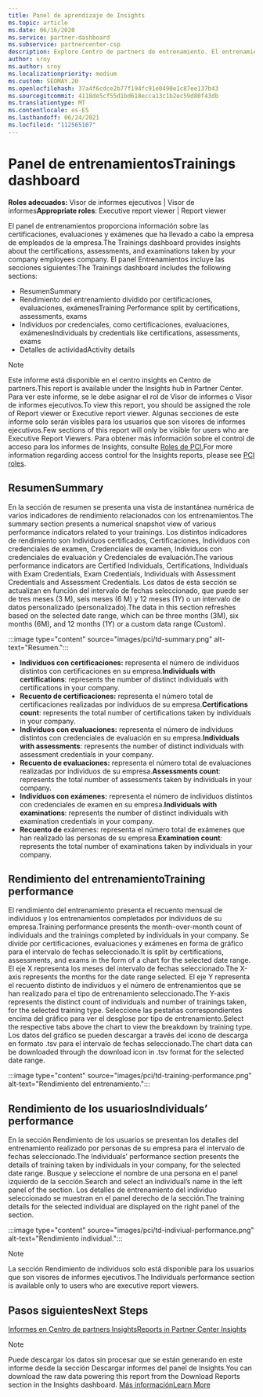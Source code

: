 ```yaml
---
title: Panel de aprendizaje de Insights
ms.topic: article
ms.date: 06/16/2020
ms.service: partner-dashboard
ms.subservice: partnercenter-csp
description: Explore Centro de partners de entrenamiento. El entrenamiento es uno de los informes disponibles en el área Centro de partners Insights (PCI).
author: sroy
ms.author: sroy
ms.localizationpriority: medium
ms.custom: SEOMAY.20
ms.openlocfilehash: 37a4f6cdce2b77f194fc91e0490e1c87ee137b43
ms.sourcegitcommit: 4118de5cf55d1bd618ecca13c1b2ec59d80f43db
ms.translationtype: MT
ms.contentlocale: es-ES
ms.lasthandoff: 06/24/2021
ms.locfileid: "112565107"
---
```

# <a name="trainings-dashboard"></a><span data-ttu-id="b4c52-104">Panel de entrenamientos</span><span class="sxs-lookup"><span data-stu-id="b4c52-104">Trainings dashboard</span></span>

<span data-ttu-id="b4c52-105">**Roles adecuados:** Visor de informes ejecutivos | Visor de informes</span><span class="sxs-lookup"><span data-stu-id="b4c52-105">**Appropriate roles**: Executive report viewer | Report viewer</span></span>

<span data-ttu-id="b4c52-106">El panel de entrenamientos proporciona información sobre las certificaciones, evaluaciones y exámenes que ha llevado a cabo la empresa de empleados de la empresa.</span><span class="sxs-lookup"><span data-stu-id="b4c52-106">The Trainings dashboard provides insights about the certifications, assessments, and examinations taken by your company employees company.</span></span> <span data-ttu-id="b4c52-107">El panel Entrenamientos incluye las secciones siguientes:</span><span class="sxs-lookup"><span data-stu-id="b4c52-107">The Trainings dashboard includes the following sections:</span></span>

- <span data-ttu-id="b4c52-108">Resumen</span><span class="sxs-lookup"><span data-stu-id="b4c52-108">Summary</span></span>
- <span data-ttu-id="b4c52-109">Rendimiento del entrenamiento dividido por certificaciones, evaluaciones, exámenes</span><span class="sxs-lookup"><span data-stu-id="b4c52-109">Training Performance split by certifications, assessments, exams</span></span>
- <span data-ttu-id="b4c52-110">Individuos por credenciales, como certificaciones, evaluaciones, exámenes</span><span class="sxs-lookup"><span data-stu-id="b4c52-110">Individuals by credentials like certifications, assessments, exams</span></span>
- <span data-ttu-id="b4c52-111">Detalles de actividad</span><span class="sxs-lookup"><span data-stu-id="b4c52-111">Activity details</span></span>

>[!NOTE] 
><span data-ttu-id="b4c52-112">Este informe está disponible en el centro insights en Centro de partners.</span><span class="sxs-lookup"><span data-stu-id="b4c52-112">This report is available under the Insights hub in Partner Center.</span></span> <span data-ttu-id="b4c52-113">Para ver este informe, se le debe asignar el rol de Visor de informes o Visor de informes ejecutivos.</span><span class="sxs-lookup"><span data-stu-id="b4c52-113">To view this report, you should be assigned the role of Report viewer or Executive report viewer.</span></span> <span data-ttu-id="b4c52-114">Algunas secciones de este informe solo serán visibles para los usuarios que son visores de informes ejecutivos.</span><span class="sxs-lookup"><span data-stu-id="b4c52-114">Few sections of this report will only be visible for users who are Executive Report Viewers.</span></span> <span data-ttu-id="b4c52-115">Para obtener más información sobre el control de acceso para los informes de Insights, consulte [Roles de PCI.](pci-roles.md)</span><span class="sxs-lookup"><span data-stu-id="b4c52-115">For more information regarding access control for the Insights reports, please see [PCI roles](pci-roles.md).</span></span>

## <a name="summary"></a><span data-ttu-id="b4c52-116">Resumen</span><span class="sxs-lookup"><span data-stu-id="b4c52-116">Summary</span></span>

<span data-ttu-id="b4c52-117">En la sección de resumen se presenta una vista de instantánea numérica de varios indicadores de rendimiento relacionados con los entrenamientos.</span><span class="sxs-lookup"><span data-stu-id="b4c52-117">The summary section presents a numerical snapshot view of various performance indicators related to your trainings.</span></span> <span data-ttu-id="b4c52-118">Los distintos indicadores de rendimiento son Individuos certificados, Certificaciones, Individuos con credenciales de examen, Credenciales de examen, Individuos con credenciales de evaluación y Credenciales de evaluación.</span><span class="sxs-lookup"><span data-stu-id="b4c52-118">The various performance indicators are Certified Individuals, Certifications, Individuals with Exam Credentials, Exam Credentials, Individuals with Assessment Credentials and Assessment Credentials.</span></span> <span data-ttu-id="b4c52-119">Los datos de esta sección se actualizan en función del intervalo de fechas seleccionado, que puede ser de tres meses (3 M), seis meses (6 M) y 12 meses (1Y) o un intervalo de datos personalizado (personalizado).</span><span class="sxs-lookup"><span data-stu-id="b4c52-119">The data in this section refreshes based on the selected date range, which can be three months (3M), six months (6M), and 12 months (1Y) or a custom data range (Custom).</span></span> 

:::image type="content" source="images/pci/td-summary.png" alt-text="Resumen.":::

- <span data-ttu-id="b4c52-121">**Individuos con certificaciones:** representa el número de individuos distintos con certificaciones en su empresa.</span><span class="sxs-lookup"><span data-stu-id="b4c52-121">**Individuals with certifications**: represents the number of distinct individuals with certifications in your company.</span></span>
- <span data-ttu-id="b4c52-122">**Recuento de certificaciones:** representa el número total de certificaciones realizadas por individuos de su empresa.</span><span class="sxs-lookup"><span data-stu-id="b4c52-122">**Certifications count**: represents the total number of certifications taken by individuals in your company.</span></span>
- <span data-ttu-id="b4c52-123">**Individuos con evaluaciones:** representa el número de individuos distintos con credenciales de evaluación en su empresa.</span><span class="sxs-lookup"><span data-stu-id="b4c52-123">**Individuals with assessments**: represents the number of distinct individuals with assessment credentials in your company.</span></span> 
- <span data-ttu-id="b4c52-124">**Recuento de evaluaciones:** representa el número total de evaluaciones realizadas por individuos de su empresa.</span><span class="sxs-lookup"><span data-stu-id="b4c52-124">**Assessments count**: represents the total number of assessments taken by individuals in your company.</span></span>
- <span data-ttu-id="b4c52-125">**Individuos con exámenes:** representa el número de individuos distintos con credenciales de examen en su empresa.</span><span class="sxs-lookup"><span data-stu-id="b4c52-125">**Individuals with examinations**: represents the number of distinct individuals with examination credentials in your company.</span></span> 
- <span data-ttu-id="b4c52-126">**Recuento de** exámenes: representa el número total de exámenes que han realizado las personas de su empresa.</span><span class="sxs-lookup"><span data-stu-id="b4c52-126">**Examination count**: represents the total number of examinations taken by individuals in your company.</span></span>

## <a name="training-performance"></a><span data-ttu-id="b4c52-127">Rendimiento del entrenamiento</span><span class="sxs-lookup"><span data-stu-id="b4c52-127">Training performance</span></span>

<span data-ttu-id="b4c52-128">El rendimiento del entrenamiento presenta el recuento mensual de individuos y los entrenamientos completados por individuos de su empresa.</span><span class="sxs-lookup"><span data-stu-id="b4c52-128">Training performance presents the month-over-month count of individuals and the trainings completed by individuals in your company.</span></span> <span data-ttu-id="b4c52-129">Se divide por certificaciones, evaluaciones y exámenes en forma de gráfico para el intervalo de fechas seleccionado.</span><span class="sxs-lookup"><span data-stu-id="b4c52-129">It is split by certifications, assessments, and exams in the form of a chart for the selected date range.</span></span> <span data-ttu-id="b4c52-130">El eje X representa los meses del intervalo de fechas seleccionado.</span><span class="sxs-lookup"><span data-stu-id="b4c52-130">The X-axis represents the months for the date range selected.</span></span> <span data-ttu-id="b4c52-131">El eje Y representa el recuento distinto de individuos y el número de entrenamientos que se han realizado para el tipo de entrenamiento seleccionado.</span><span class="sxs-lookup"><span data-stu-id="b4c52-131">The Y-axis represents the distinct count of individuals and number of trainings taken, for the selected training type.</span></span> <span data-ttu-id="b4c52-132">Seleccione las pestañas correspondientes encima del gráfico para ver el desglose por tipo de entrenamiento.</span><span class="sxs-lookup"><span data-stu-id="b4c52-132">Select the respective tabs above the chart to view the breakdown by training type.</span></span> <span data-ttu-id="b4c52-133">Los datos del gráfico se pueden descargar a través del icono de descarga en formato .tsv para el intervalo de fechas seleccionado.</span><span class="sxs-lookup"><span data-stu-id="b4c52-133">The chart data can be downloaded through the download icon in .tsv format for the selected date range.</span></span>

:::image type="content" source="images/pci/td-training-performance.png" alt-text="Rendimiento del entrenamiento.":::

## <a name="individuals-performance"></a><span data-ttu-id="b4c52-135">Rendimiento de los usuarios</span><span class="sxs-lookup"><span data-stu-id="b4c52-135">Individuals’ performance</span></span>

<span data-ttu-id="b4c52-136">En la sección Rendimiento de los usuarios se presentan los detalles del entrenamiento realizado por personas de su empresa para el intervalo de fechas seleccionado.</span><span class="sxs-lookup"><span data-stu-id="b4c52-136">The Individuals’ performance section presents the details of training taken by individuals in your company, for the selected date range.</span></span> <span data-ttu-id="b4c52-137">Busque y seleccione el nombre de una persona en el panel izquierdo de la sección.</span><span class="sxs-lookup"><span data-stu-id="b4c52-137">Search and select an individual’s name in the left panel of the section.</span></span> <span data-ttu-id="b4c52-138">Los detalles de entrenamiento del individuo seleccionado se muestran en el panel derecho de la sección.</span><span class="sxs-lookup"><span data-stu-id="b4c52-138">The training details for the selected individual are displayed on the right panel of the section.</span></span>

:::image type="content" source="images/pci/td-indiviual-performance.png" alt-text="Rendimiento individual.":::

>[!NOTE] 
> <span data-ttu-id="b4c52-140">La sección Rendimiento de individuos solo está disponible para los usuarios que son visores de informes ejecutivos.</span><span class="sxs-lookup"><span data-stu-id="b4c52-140">The Individuals performance section is available only to users who are executive report viewers.</span></span> 

## <a name="next-steps"></a><span data-ttu-id="b4c52-141">Pasos siguientes</span><span class="sxs-lookup"><span data-stu-id="b4c52-141">Next Steps</span></span>

[<span data-ttu-id="b4c52-142">Informes en Centro de partners Insights</span><span class="sxs-lookup"><span data-stu-id="b4c52-142">Reports in Partner Center Insights</span></span>](partner-center-insights.md)

>[!NOTE] 
> <span data-ttu-id="b4c52-143">Puede descargar los datos sin procesar que se están generando en este informe desde la sección Descargar informes del panel de Insights.</span><span class="sxs-lookup"><span data-stu-id="b4c52-143">You can download the raw data powering this report from the Download Reports section in the Insights dashboard.</span></span> [<span data-ttu-id="b4c52-144">Más información</span><span class="sxs-lookup"><span data-stu-id="b4c52-144">Learn More</span></span>](pci-download-reports.md)